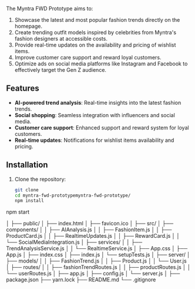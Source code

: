 
The Myntra FWD Prototype aims to:
1. Showcase the latest and most popular fashion trends directly on the homepage.
2. Create trending outfit models inspired by celebrities from Myntra's fashion designers at accessible costs.
3. Provide real-time updates on the availability and pricing of wishlist items.
4. Improve customer care support and reward loyal customers.
5. Optimize ads on social media platforms like Instagram and Facebook to effectively target the Gen Z audience.

## Features

- **AI-powered trend analysis**: Real-time insights into the latest fashion trends.
- **Social shopping**: Seamless integration with influencers and social media.
- **Customer care support**: Enhanced support and reward system for loyal customers.
- **Real-time updates**: Notifications for wishlist items availability and pricing.

## Installation

1. Clone the repository:
   ```bash
   git clone 
   cd myntra-fwd-prototypemyntra-fwd-prototype/
   npm install
npm start


│
├── public/
│   ├── index.html
│   ├── favicon.ico
│
├── src/
│   ├── components/
│   │   ├── AIAnalysis.js
│   │   ├── FashionItem.js
│   │   ├── ProductCard.js
│   │   ├── RealtimeUpdates.js
│   │   ├── RewardCard.js
│   │   └── SocialMediaIntegration.js
│   ├── services/
│   │   ├── TrendAnalysisService.js
│   │   └── RealtimeService.js
│   ├── App.css
│   ├── App.js
│   ├── index.css
│   ├── index.js
│   └── setupTests.js
│
├── server/
│   ├── models/
│   │   ├── FashionTrend.js
│   │   ├── Product.js
│   │   └── User.js
│   ├── routes/
│   │   ├── fashionTrendRoutes.js
│   │   ├── productRoutes.js
│   │   └── userRoutes.js
│   ├── app.js
│   ├── config.js
│   └── server.js
│
├── package.json
├── yarn.lock
├── README.md
└── .gitignore
